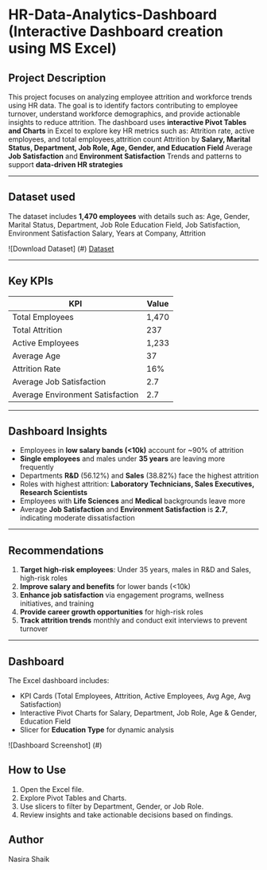 # HR-Data-Analytics-Dashboard (Interactive Dashboard creation using MS Excel)
## Project Description
This project focuses on analyzing employee attrition and workforce trends using HR data. The goal is to identify factors contributing to employee turnover, understand workforce demographics, and provide actionable insights to reduce attrition.
The dashboard uses **interactive Pivot Tables and Charts** in Excel to explore key HR metrics such as:
Attrition rate, active employees, and total employees,attrition count
Attrition by **Salary, Marital Status, Department, Job Role, Age, Gender, and Education Field**
Average **Job Satisfaction** and **Environment Satisfaction**
Trends and patterns to support **data-driven HR strategies**

---

## Dataset used
The dataset includes **1,470 employees** with details such as:
Age, Gender, Marital Status, Department, Job Role
Education Field, Job Satisfaction, Environment Satisfaction
Salary, Years at Company, Attrition

![Download Dataset] (#) <a href="https://github.com/NasiraShaik/HR-Data-Analytics-Dashboard/blob/main/HR%20DATA%20(Recovered)%20(Autosaved).xlsx">Dataset</a>

---

## Key KPIs
| KPI                               | Value           |
|----------------------------------|----------------|
| Total Employees                   | 1,470          |
| Total Attrition                   | 237            |
| Active Employees                  | 1,233          |
| Average Age                        | 37             |
| Attrition Rate                     | 16%            |
| Average Job Satisfaction           | 2.7            |
| Average Environment Satisfaction   | 2.7            |

---

## Dashboard Insights
- Employees in **low salary bands (<10k)** account for ~90% of attrition
- **Single employees** and males under **35 years** are leaving more frequently
- Departments **R&D** (56.12%) and **Sales** (38.82%) face the highest attrition
- Roles with highest attrition: **Laboratory Technicians, Sales Executives, Research Scientists**
- Employees with **Life Sciences** and **Medical** backgrounds leave more
- Average **Job Satisfaction** and **Environment Satisfaction** is **2.7**, indicating moderate dissatisfaction

---

## Recommendations
1. **Target high-risk employees**: Under 35 years, males in R&D and Sales, high-risk roles
2. **Improve salary and benefits** for lower bands (<10k)
3. **Enhance job satisfaction** via engagement programs, wellness initiatives, and training
4. **Provide career growth opportunities** for high-risk roles
5. **Track attrition trends** monthly and conduct exit interviews to prevent turnover

---

## Dashboard
The Excel dashboard includes:
- KPI Cards (Total Employees, Attrition, Active Employees, Avg Age, Avg Satisfaction)
- Interactive Pivot Charts for Salary, Department, Job Role, Age & Gender, Education Field
- Slicer for **Education Type** for dynamic analysis

![Dashboard Screenshot] (#) <a href=""></a>

## How to Use
1. Open the Excel file.
2. Explore Pivot Tables and Charts.
3. Use slicers to filter by Department, Gender, or Job Role.
4. Review insights and take actionable decisions based on findings.


## Author
Nasira Shaik




